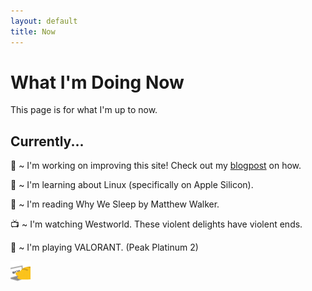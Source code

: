 ```yaml
---
layout: default
title: Now
---
```


# What I'm Doing Now
This page is for what I'm up to now. 

## Currently...

🔭 ~ I'm working on improving this site! Check out my [blogpost][new-website]
on how.

🌱 ~ I'm learning about Linux (specifically on Apple Silicon).

📖 ~ I'm reading Why We Sleep by Matthew Walker.

📺 ~ I'm watching Westworld. These violent delights have violent ends.

👾 ~ I'm playing VALORANT. (Peak Platinum 2)

<img src="/assets/meow_code.gif" alt="meow_code" width="32">

[new-website]: https://jasonhong.xyz/blog/2022/07/01/on-jekyll-jenkins-docker.html

